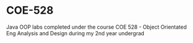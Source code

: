 # COE-528
Java OOP labs completed under the course COE 528 - Object Orientated Eng Analysis and Design during my 2nd year undergrad
